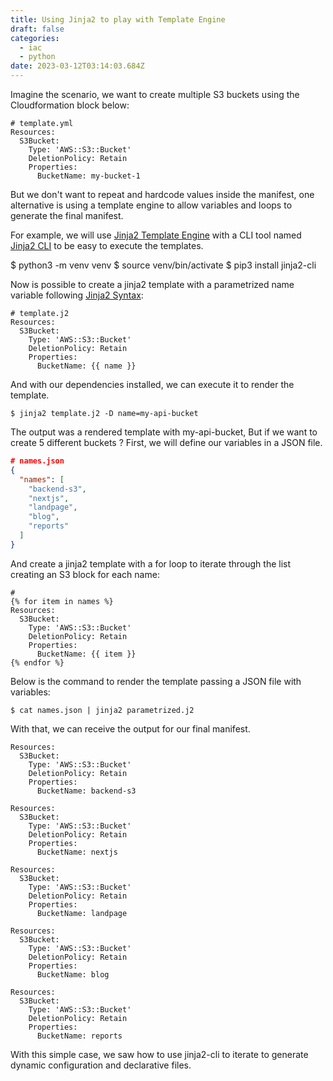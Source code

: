 ```yaml
---
title: Using Jinja2 to play with Template Engine
draft: false
categories:
  - iac
  - python
date: 2023-03-12T03:14:03.684Z
---
```

Imagine the scenario, we want to create multiple S3 buckets using the Cloudformation block below:

```
# template.yml
Resources:
  S3Bucket:
    Type: 'AWS::S3::Bucket'
    DeletionPolicy: Retain
    Properties:
      BucketName: my-bucket-1
```

But we don't want to repeat and hardcode values inside the manifest, one alternative is using a template engine to allow variables and loops to generate the final manifest.

For example, we will use [Jinja2 Template Engine][jinja2] with a CLI tool named [Jinja2 CLI][1] to be easy to execute the templates.

$﻿ python3 -m venv venv
$ source venv/bin/activate
$﻿ pip3 install jinja2-cli

Now is possible to create a jinja2 template with a parametrized name variable following [Jinja2 Syntax](https://jinja.palletsprojects.com/en/3.1.x/templates/):

```
# template.j2
Resources:
  S3Bucket:
    Type: 'AWS::S3::Bucket'
    DeletionPolicy: Retain
    Properties:
      BucketName: {{ name }}
```

And with our dependencies installed, we can execute it to render the template.

```
$ jinja2 template.j2 -D name=my-api-bucket
```

The output was a rendered template with my-api-bucket, But if we want to create 5 different buckets ? First, we will define our variables in a JSON file. 

```json
# names.json
{
  "names": [
    "backend-s3",
    "nextjs",
    "landpage",
    "blog",
    "reports"
  ]
}
```

And create a jinja2 template with a for loop to iterate through the list creating an S3 block for each name:

```
# 
{% for item in names %}
Resources:
  S3Bucket:
    Type: 'AWS::S3::Bucket'
    DeletionPolicy: Retain
    Properties:
      BucketName: {{ item }}
{% endfor %}
```

Below is the command to render the template passing a JSON file with variables:

```
$ cat names.json | jinja2 parametrized.j2 
```

With that, we can receive the output for our final manifest.

```
Resources:
  S3Bucket:
    Type: 'AWS::S3::Bucket'
    DeletionPolicy: Retain
    Properties:
      BucketName: backend-s3

Resources:
  S3Bucket:
    Type: 'AWS::S3::Bucket'
    DeletionPolicy: Retain
    Properties:
      BucketName: nextjs

Resources:
  S3Bucket:
    Type: 'AWS::S3::Bucket'
    DeletionPolicy: Retain
    Properties:
      BucketName: landpage

Resources:
  S3Bucket:
    Type: 'AWS::S3::Bucket'
    DeletionPolicy: Retain
    Properties:
      BucketName: blog

Resources:
  S3Bucket:
    Type: 'AWS::S3::Bucket'
    DeletionPolicy: Retain
    Properties:
      BucketName: reports
```

With this simple case, we saw how to use jinja2-cli to iterate to generate dynamic configuration and declarative files.


[1]: https://github.com/mattrobenolt/jinja2-cli
[jinja2]: https://palletsprojects.com/p/jinja/